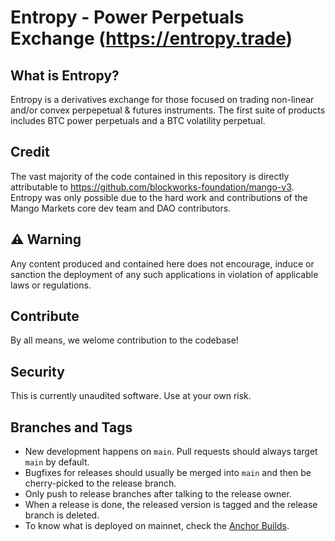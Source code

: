 # Entropy - Power Perpetuals Exchange (https://entropy.trade)

## What is Entropy?
Entropy is a derivatives exchange for those focused on trading non-linear and/or convex perpepetual & futures instruments. The first suite of products includes BTC power perpetuals and a BTC volatility perpetual.

## Credit
The vast majority of the code contained in this repository is directly attributable to https://github.com/blockworks-foundation/mango-v3. Entropy was only possible due to the hard work and contributions of the Mango Markets core dev team and DAO contributors.

## ⚠️ Warning
Any content produced and contained here does not encourage, induce or sanction the deployment of any such applications in violation of applicable laws or regulations.

## Contribute
By all means, we welome contribution to the codebase!

## Security
This is currently unaudited software. Use at your own risk.

## Branches and Tags
- New development happens on `main`. Pull requests should always target `main` by default.
- Bugfixes for releases should usually be merged into `main` and then be cherry-picked to
  the release branch.
- Only push to release branches after talking to the release owner.
- When a release is done, the released version is tagged and the release branch is
  deleted.
- To know what is deployed on mainnet, check the [Anchor Builds](https://anchor.projectserum.com/program/mv3ekLzLbnVPNxjSKvqBpU3ZeZXPQdEC3bp5MDEBG68).

